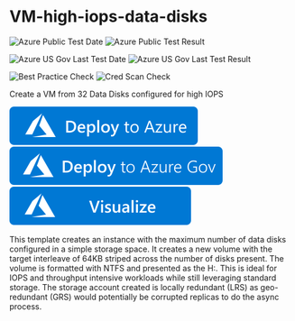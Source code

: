 # VM-high-iops-data-disks

![Azure Public Test Date](https://azurequickstartsservice.blob.core.windows.net/badges/demos/vm-32-data-disks-high-iops/PublicLastTestDate.svg)
![Azure Public Test Result](https://azurequickstartsservice.blob.core.windows.net/badges/demos/vm-32-data-disks-high-iops/PublicDeployment.svg)

![Azure US Gov Last Test Date](https://azurequickstartsservice.blob.core.windows.net/badges/demos/vm-32-data-disks-high-iops/FairfaxLastTestDate.svg)
![Azure US Gov Last Test Result](https://azurequickstartsservice.blob.core.windows.net/badges/demos/vm-32-data-disks-high-iops/FairfaxDeployment.svg)

![Best Practice Check](https://azurequickstartsservice.blob.core.windows.net/badges/demos/vm-32-data-disks-high-iops/BestPracticeResult.svg)
![Cred Scan Check](https://azurequickstartsservice.blob.core.windows.net/badges/demos/vm-32-data-disks-high-iops/CredScanResult.svg)

Create a VM from 32 Data Disks configured for high IOPS

[![Deploy To Azure](https://raw.githubusercontent.com/Azure/azure-quickstart-templates/master/1-CONTRIBUTION-GUIDE/images/deploytoazure.svg?sanitize=true)](https://portal.azure.com/#create/Microsoft.Template/uri/https%3A%2F%2Fraw.githubusercontent.com%2FAzure%2Fazure-quickstart-templates%2Fmaster%2Fdemos%2Fvm-32-data-disks-high-iops%2Fazuredeploy.json)  
[![Deploy To Azure US Gov](https://raw.githubusercontent.com/Azure/azure-quickstart-templates/master/1-CONTRIBUTION-GUIDE/images/deploytoazuregov.svg?sanitize=true)](https://portal.azure.us/#create/Microsoft.Template/uri/https%3A%2F%2Fraw.githubusercontent.com%2FAzure%2Fazure-quickstart-templates%2Fmaster%2Fdemos%2Fvm-32-data-disks-high-iops%2Fazuredeploy.json)
[![Visualize](https://raw.githubusercontent.com/Azure/azure-quickstart-templates/master/1-CONTRIBUTION-GUIDE/images/visualizebutton.svg?sanitize=true)](http://armviz.io/#/?load=https%3A%2F%2Fraw.githubusercontent.com%2FAzure%2Fazure-quickstart-templates%2Fmaster%2Fdemos%2Fvm-32-data-disks-high-iops%2Fazuredeploy.json)

This template creates an instance with the maximum number of data disks configured in a simple storage space.   It creates a new volume with the target interleave of 64KB striped across the number of disks present.  The volume is formatted with NTFS and presented as the H:\.    This is ideal for IOPS and throughput intensive workloads while still leveraging standard storage.  The storage account created is locally redundant (LRS) as geo-redundant (GRS) would potentially be corrupted replicas to do the async process.


